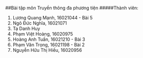 ##Bài tập môn Truyền thông đa phương tiện
#####Thành viên:
1. Lương Quang Mạnh, 16021044 - Bài 5
2. Ngô Đức Nghĩa, 16021071
3. Tạ Danh Huy
4. Phạm Việt Hoàng, 16020975
5. Hoàng Anh Tuấn, 16021210 - Bài 3
6. Phạm Văn Trọng, 16021198 - Bài 2
7. Nguyễn Hữu Thị Hiếu, 16020956